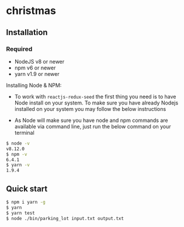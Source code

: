 # christmas

## Installation

### Required
- NodeJS v8 or newer
- npm v6 or newer
- yarn v1.9 or newer

Installing Node	& NPM:

- To work with `reactjs-redux-seed` the first thing	you	need is to have Node	install on your system. To make sure you have already Nodejs installed on your system you may follow the below instructions

- As Node will make sure you have node and npm commands are available via command line, just run the below command on your terminal

```bash
$ node -v
v8.12.0
$ npm -v
6.4.1
$ yarn -v
1.9.4
```

## Quick start

```bash
$ npm i yarn -g
$ yarn
$ yarn test
$ node ./bin/parking_lot input.txt output.txt
```
